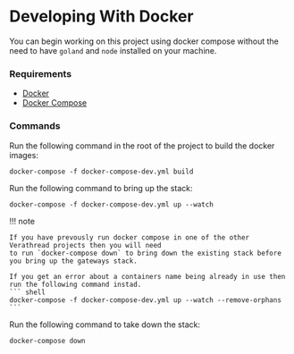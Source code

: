 # Developing With Docker

You can begin working on this project using docker compose without the need to have `goland` and `node` installed on your
machine.

### Requirements

- [Docker](https://www.docker.com/get-started/)
- [Docker Compose](https://docs.docker.com/compose/install/)

### Commands

Run the following command in the root of the project to build the docker images:

```shell
docker-compose -f docker-compose-dev.yml build
```
Run the following command to bring up the stack:

```shell
docker-compose -f docker-compose-dev.yml up --watch
```

!!! note

    If you have prevously run docker compose in one of the other Verathread projects then you will need
    to run `docker-compose down` to bring down the existing stack before you bring up the gateways stack.

    If you get an error about a containers name being already in use then run the following command instad.
    ``` shell
    docker-compose -f docker-compose-dev.yml up --watch --remove-orphans
    ```

Run the following command to take down the stack:

```shell
docker-compose down
```

